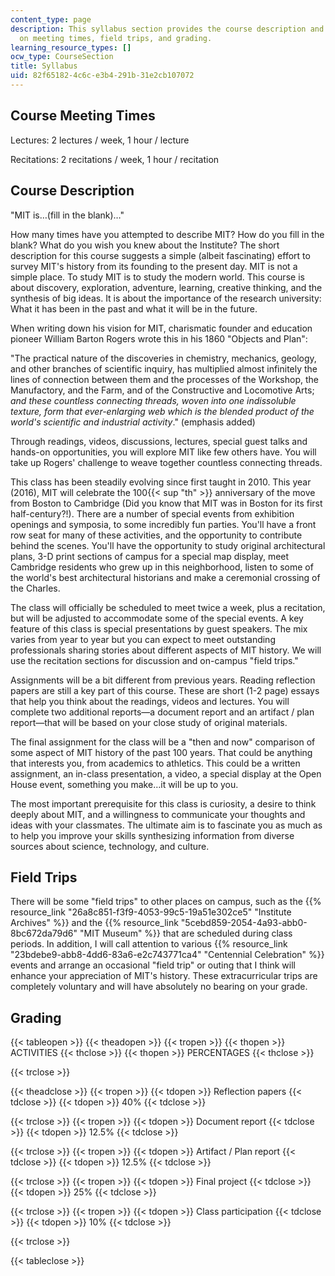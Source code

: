 ```yaml
---
content_type: page
description: This syllabus section provides the course description and information
  on meeting times, field trips, and grading.
learning_resource_types: []
ocw_type: CourseSection
title: Syllabus
uid: 82f65182-4c6c-e3b4-291b-31e2cb107072
---
```


Course Meeting Times
--------------------

Lectures: 2 lectures / week, 1 hour / lecture

Recitations: 2 recitations / week, 1 hour / recitation

Course Description
------------------

"MIT is…(fill in the blank)…"

How many times have you attempted to describe MIT? How do you fill in the blank? What do you wish you knew about the Institute? The short description for this course suggests a simple (albeit fascinating) effort to survey MIT's history from its founding to the present day. MIT is not a simple place. To study MIT is to study the modern world. This course is about discovery, exploration, adventure, learning, creative thinking, and the synthesis of big ideas. It is about the importance of the research university: What it has been in the past and what it will be in the future.

When writing down his vision for MIT, charismatic founder and education pioneer William Barton Rogers wrote this in his 1860 "Objects and Plan":

"The practical nature of the discoveries in chemistry, mechanics, geology, and other branches of scientific inquiry, has multiplied almost infinitely the lines of connection between them and the processes of the Workshop, the Manufactory, and the Farm, and of the Constructive and Locomotive Arts; _and these countless connecting threads, woven into one indissoluble texture, form that ever-enlarging web which is the blended product of the world's scientific and industrial activity_." (emphasis added)

Through readings, videos, discussions, lectures, special guest talks and hands-on opportunities, you will explore MIT like few others have. You will take up Rogers' challenge to weave together countless connecting threads.

This class has been steadily evolving since first taught in 2010. This year (2016), MIT will celebrate the 100{{< sup "th" >}} anniversary of the move from Boston to Cambridge (Did you know that MIT was in Boston for its first half-century?!). There are a number of special events from exhibition openings and symposia, to some incredibly fun parties. You'll have a front row seat for many of these activities, and the opportunity to contribute behind the scenes. You'll have the opportunity to study original architectural plans, 3-D print sections of campus for a special map display, meet Cambridge residents who grew up in this neighborhood, listen to some of the world's best architectural historians and make a ceremonial crossing of the Charles.

The class will officially be scheduled to meet twice a week, plus a recitation, but will be adjusted to accommodate some of the special events. A key feature of this class is special presentations by guest speakers. The mix varies from year to year but you can expect to meet outstanding professionals sharing stories about different aspects of MIT history. We will use the recitation sections for discussion and on-campus "field trips."

Assignments will be a bit different from previous years. Reading reflection papers are still a key part of this course. These are short (1-2 page) essays that help you think about the readings, videos and lectures. You will complete two additional reports—a document report and an artifact / plan report—that will be based on your close study of original materials.

The final assignment for the class will be a "then and now" comparison of some aspect of MIT history of the past 100 years. That could be anything that interests you, from academics to athletics. This could be a written assignment, an in-class presentation, a video, a special display at the Open House event, something you make…it will be up to you.

The most important prerequisite for this class is curiosity, a desire to think deeply about MIT, and a willingness to communicate your thoughts and ideas with your classmates. The ultimate aim is to fascinate you as much as to help you improve your skills synthesizing information from diverse sources about science, technology, and culture.

Field Trips
-----------

There will be some "field trips" to other places on campus, such as the {{% resource_link "26a8c851-f3f9-4053-99c5-19a51e302ce5" "Institute Archives" %}} and the {{% resource_link "5cebd859-2054-4a93-abb0-8bc672da79d6" "MIT Museum" %}} that are scheduled during class periods. In addition, I will call attention to various {{% resource_link "23bdebe9-abb8-4dd6-83a6-e2c743771ca4" "Centennial Celebration" %}} events and arrange an occasional "field trip" or outing that I think will enhance your appreciation of MIT's history. These extracurricular trips are completely voluntary and will have absolutely no bearing on your grade.

Grading
-------

{{< tableopen >}}
{{< theadopen >}}
{{< tropen >}}
{{< thopen >}}
ACTIVITIES
{{< thclose >}}
{{< thopen >}}
PERCENTAGES
{{< thclose >}}

{{< trclose >}}

{{< theadclose >}}
{{< tropen >}}
{{< tdopen >}}
Reflection papers
{{< tdclose >}}
{{< tdopen >}}
40%
{{< tdclose >}}

{{< trclose >}}
{{< tropen >}}
{{< tdopen >}}
Document report
{{< tdclose >}}
{{< tdopen >}}
12.5%
{{< tdclose >}}

{{< trclose >}}
{{< tropen >}}
{{< tdopen >}}
Artifact / Plan report
{{< tdclose >}}
{{< tdopen >}}
12.5%
{{< tdclose >}}

{{< trclose >}}
{{< tropen >}}
{{< tdopen >}}
Final project
{{< tdclose >}}
{{< tdopen >}}
25%
{{< tdclose >}}

{{< trclose >}}
{{< tropen >}}
{{< tdopen >}}
Class participation
{{< tdclose >}}
{{< tdopen >}}
10%
{{< tdclose >}}

{{< trclose >}}

{{< tableclose >}}